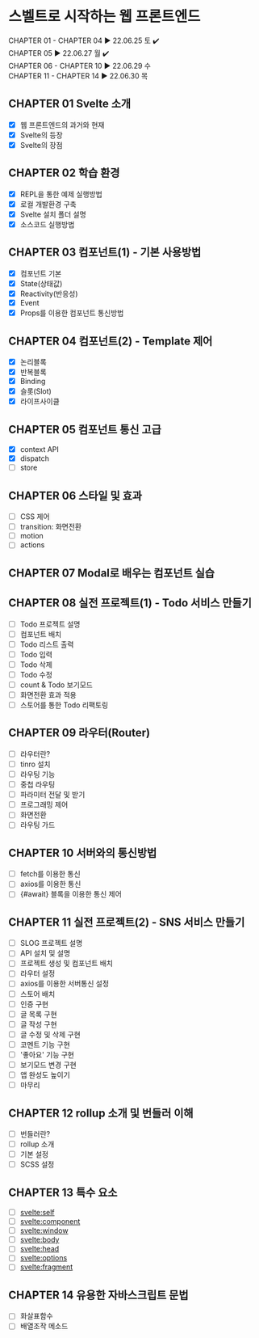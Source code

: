 # 스벨트로 시작하는 웹 프론트엔드

CHAPTER 01 - CHAPTER 04 ▶ 22.06.25 토 ✔️   
CHAPTER 05 ▶ 22.06.27 월 ✔️  
CHAPTER 06 - CHAPTER 10 ▶ 22.06.29 수  
CHAPTER 11 - CHAPTER 14 ▶ 22.06.30 목

## CHAPTER 01 Svelte 소개

-   [x] 웹 프론트엔드의 과거와 현재
-   [x] Svelte의 등장
-   [x] Svelte의 장점

## CHAPTER 02 학습 환경

-   [x] REPL을 통한 예제 실행방법
-   [x] 로컬 개발환경 구축
-   [x] Svelte 설치 폴더 설명
-   [x] 소스코드 실행방법

## CHAPTER 03 컴포넌트(1) - 기본 사용방법

-   [x] 컴포넌트 기본
-   [x] State(상태값)
-   [x] Reactivity(반응성)
-   [x] Event
-   [x] Props를 이용한 컴포넌트 통신방법

## CHAPTER 04 컴포넌트(2) - Template 제어

-   [x] 논리블록
-   [x] 반복블록
-   [x] Binding
-   [x] 슬롯(Slot)
-   [x] 라이프사이클

## CHAPTER 05 컴포넌트 통신 고급

-   [x] context API
-   [x] dispatch
-   [ ] store

## CHAPTER 06 스타일 및 효과

-   [ ] CSS 제어
-   [ ] transition: 화면전환
-   [ ] motion
-   [ ] actions

## CHAPTER 07 Modal로 배우는 컴포넌트 실습

## CHAPTER 08 실전 프로젝트(1) - Todo 서비스 만들기

-   [ ] Todo 프로젝트 설명
-   [ ] 컴포넌트 배치
-   [ ] Todo 리스트 출력
-   [ ] Todo 입력
-   [ ] Todo 삭제
-   [ ] Todo 수정
-   [ ] count & Todo 보기모드
-   [ ] 화면전환 효과 적용
-   [ ] 스토어를 통한 Todo 리팩토링

## CHAPTER 09 라우터(Router)

-   [ ] 라우터란?
-   [ ] tinro 설치
-   [ ] 라우팅 기능
-   [ ] 중첩 라우팅
-   [ ] 파라미터 전달 및 받기
-   [ ] 프로그래밍 제어
-   [ ] 화면전환
-   [ ] 라우팅 가드

## CHAPTER 10 서버와의 통신방법

-   [ ] fetch를 이용한 통신
-   [ ] axios를 이용한 통신
-   [ ] {#await} 블록을 이용한 통신 제어

## CHAPTER 11 실전 프로젝트(2) - SNS 서비스 만들기

-   [ ] SLOG 프로젝트 설명
-   [ ] API 설치 및 설명
-   [ ] 프로젝트 생성 및 컴포넌트 배치
-   [ ] 라우터 설정
-   [ ] axios를 이용한 서버통신 설정
-   [ ] 스토어 배치
-   [ ] 인증 구현
-   [ ] 글 목록 구현
-   [ ] 글 작성 구현
-   [ ] 글 수정 및 삭제 구현
-   [ ] 코멘트 기능 구현
-   [ ] '좋아요' 기능 구현
-   [ ] 보기모드 변경 구현
-   [ ] 앱 완성도 높이기
-   [ ] 마무리

## CHAPTER 12 rollup 소개 및 번들러 이해

-   [ ] 번들러란?
-   [ ] rollup 소개
-   [ ] 기본 설정
-   [ ] SCSS 설정

## CHAPTER 13 특수 요소

-   [ ] <svelte:self>
-   [ ] <svelte:component>
-   [ ] <svelte:window>
-   [ ] <svelte:body>
-   [ ] <svelte:head>
-   [ ] <svelte:options>
-   [ ] <svelte:fragment>

## CHAPTER 14 유용한 자바스크립트 문법

-   [ ] 화살표함수
-   [ ] 배열조작 메소드
